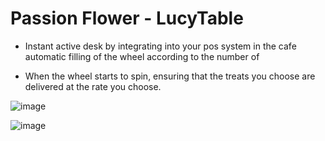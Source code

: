 # Passion Flower - LucyTable

- Instant active desk by integrating into your pos system in the cafe
automatic filling of the wheel according to the number of

- When the wheel starts to spin, ensuring that the treats you choose are delivered at the rate you choose.


![image](https://user-images.githubusercontent.com/28533756/223233212-636f1efe-bbcd-4f4d-b0ab-f899ec2706b7.png)


![image](https://user-images.githubusercontent.com/28533756/223233740-efcf1328-8938-4f6f-8b53-8d8bf2fa4563.png)
